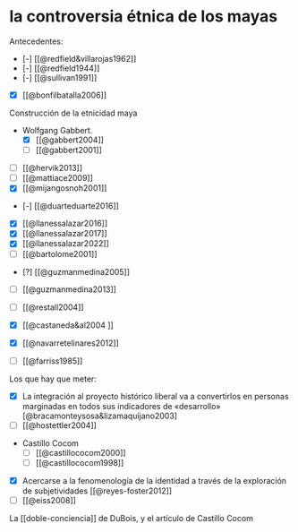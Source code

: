 # la controversia étnica de los mayas
Antecedentes:

- [-] [[@redfield&villarojas1962]] 
- [-] [[@redfield1944]]
- [-] [[@sullivan1991]] 
- [x] [[@bonfilbatalla2006]]

Construcción de la etnicidad maya

- Wolfgang Gabbert. 
    - [x] [[@gabbert2004]]
    - [ ] [[@gabbert2001]]
- [ ] [[@hervik2013]]
- [ ] [[@mattiace2009]] 
- [x] [[@mijangosnoh2001]] 
- [-] [[@duarteduarte2016]] 
- [x] [[@llanessalazar2016]]
- [x] [[@llanessalazar2017]]
- [x] [[@llanessalazar2022]]
- [ ] [[@bartolome2001]] 
- [?] [[@guzmanmedina2005]]
- [ ] [[@guzmanmedina2013]]
- [ ] [[@restall2004]]
- [x] [[@castaneda&al2004 ]]
- [x] [[@navarretelinares2012]]
- [ ] [[@farriss1985]]


Los que hay que meter:

- [x] La integración al proyecto histórico liberal va a convertirlos en personas marginadas en todos sus indicadores de «desarrollo» [@bracamonteysosa&lizamaquijano2003]
- [ ] [[@hostettler2004]]
- Castillo Cocom
    - [ ] [[@castillococom2000]]
    - [ ] [[@castillococom1998]]
- [x] Acercarse a la fenomenología de la identidad a través de la exploración de subjetividades [[@reyes-foster2012]]
- [ ] [[@eiss2008]]

La [[doble-conciencia]] de DuBois, y el artículo de Castillo Cocom




